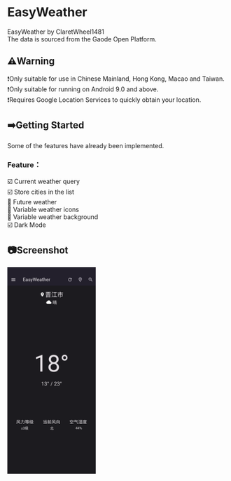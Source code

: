 # EasyWeather

EasyWeather by ClaretWheel1481
<br>
The data is sourced from the Gaode Open Platform.
## ⚠️Warning
❗️Only suitable for use in Chinese Mainland, Hong Kong, Macao and Taiwan.<br>
❗️Only suitable for running on Android 9.0 and above.<br>
❗️Requires Google Location Services to quickly obtain your location.

## ➡️Getting Started
Some of the features have already been implemented.
<br>
### Feature：<br>
☑️
Current weather query
<br>
☑️
Store cities in the list
<br>
🔲
Future weather
<br>
🔲
Variable weather icons
<br>
🔲
Variable weather background
<br>
☑️
Dark Mode
<br>

## 📷Screenshot
<img src="./assets/images/example.png" width="40%">
